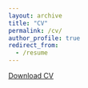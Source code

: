 ```yaml
---
layout: archive
title: "CV"
permalink: /cv/
author_profile: true
redirect_from:
  - /resume
---
```


<div class="cv-download-links"><a href="{{ base_path }}/files/cv_stacherl_webpage_042025.pdf" >Download CV</a></div>
